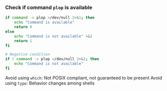 [tags]: # '["bash", "command", "exist", "available", "check"]'
[title]: # 'Bash check if command is available'

### Check if command `plop` is available

```bash
if command -v plop >/dev/null 2>&1; then
    echo "Command is available"
    return 0
else
    echo "Command is not available" >&2
    return 1
fi

# Negative condition
if ! command -v plop >/dev/null 2>&1; then
    echo "Command is not available"
fi
```

Avoid using `which`: Not POSIX compliant, not guaranteed to be present
Avoid using `type`: Behavior changes among shells
